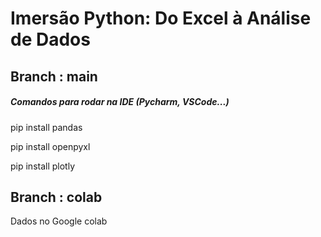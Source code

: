 <h1>Imersão Python: Do Excel à Análise de Dados</h1>

<h2>Branch : main</h2>
<h5>Comandos para rodar na IDE (Pycharm, VSCode...)</h5>
<p>pip install pandas</p>
<p>pip install openpyxl</p>
<p>pip install plotly</p>

<h2>Branch : colab</h2>
Dados no Google colab
